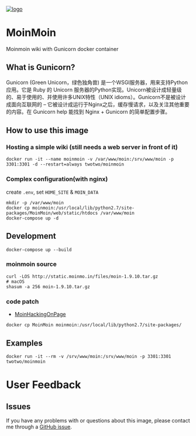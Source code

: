 [![logo](https://raw.githubusercontent.com/twotwo/moinmoin/master/logo.png)](http://moinmo.in/)

# MoinMoin

Moinmoin wiki with Gunicorn docker container

## What is Gunicorn?

Gunicorn (Green Unicorn，绿色独角兽) 是一个WSGI服务器，用来支持Python应用。它是 Ruby 的 Unicorn 服务器的Python实现。Unicorn被设计成轻量级的、易于使用的、并使用许多UNIX特性（UNIX idioms）。Gunicorn不是被设计成面向互联网的 – 它被设计成运行于Nginx之后，缓存慢请求，以及关注其他重要的内容。在 Gunicorn help 能找到 Nginx + Gunicorn 的简单配置步骤。

## How to use this image

### Hosting a simple wiki (still needs a web server in front of it)

    docker run -it --name moinmoin -v /var/www/moin:/srv/www/moin -p 3301:3301 -d --restart=always twotwo/moinmoin

### Complex configuration(with nginx)

create `.env`, set `HOME_SITE` & `MOIN_DATA`

    mkdir -p /var/www/moin
    docker cp moinmoin:/usr/local/lib/python2.7/site-packages/MoinMoin/web/static/htdocs /var/www/moin
    docker-compose up -d

## Development

    docker-compose up --build

### moinmoin source

```
curl -LOS http://static.moinmo.in/files/moin-1.9.10.tar.gz
# macOS
shasum -a 256 moin-1.9.10.tar.gz
```

### code patch

- [MoinHackingOnPage](http://wiki.li3huo.com/MoinHackingOnPage)

`docker cp MoinMoin moinmoin:/usr/local/lib/python2.7/site-packages/`

## Examples

    docker run -it --rm -v /srv/www/moin:/srv/www/moin -p 3301:3301 twotwo/moinmoin

# User Feedback

## Issues

If you have any problems with or questions about this image, please contact me
through a [GitHub issue](https://github.com/twotwo/moinmoin/issues).
